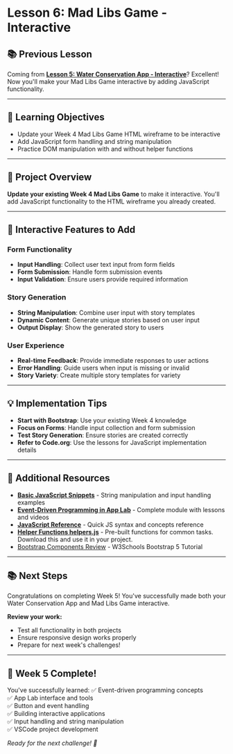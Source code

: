 # Lesson 6: Mad Libs Game - Interactive

## 📚 **Previous Lesson**

Coming from **[Lesson 5: Water Conservation App - Interactive](./lesson-5-water-conservation-app.md)**? Excellent! Now you'll make your Mad Libs Game interactive by adding JavaScript functionality.

---

## 🎯 **Learning Objectives**

- Update your Week 4 Mad Libs Game HTML wireframe to be interactive
- Add JavaScript form handling and string manipulation
- Practice DOM manipulation with and without helper functions

---

## 🚀 **Project Overview**

**Update your existing Week 4 Mad Libs Game** to make it interactive. You'll add JavaScript functionality to the HTML wireframe you already created.

---

## 📝 **Interactive Features to Add**

### **Form Functionality**
- **Input Handling**: Collect user text input from form fields
- **Form Submission**: Handle form submission events
- **Input Validation**: Ensure users provide required information

### **Story Generation**
- **String Manipulation**: Combine user input with story templates
- **Dynamic Content**: Generate unique stories based on user input
- **Output Display**: Show the generated story to users

### **User Experience**
- **Real-time Feedback**: Provide immediate responses to user actions
- **Error Handling**: Guide users when input is missing or invalid
- **Story Variety**: Create multiple story templates for variety

---

## 💡 **Implementation Tips**

- **Start with Bootstrap**: Use your existing Week 4 knowledge
- **Focus on Forms**: Handle input collection and form submission
- **Test Story Generation**: Ensure stories are created correctly
- **Refer to Code.org**: Use the lessons for JavaScript implementation details

---

## 🔗 **Additional Resources**

- **[Basic JavaScript Snippets](../../../resources/skill-guides/basic-js-snippets.md)** - String manipulation and input handling examples
- **[Event-Driven Programming in App Lab](https://studio.code.org/courses/csp5-virtual/units/1)** - Complete module with lessons and videos
- **[JavaScript Reference](./js-reference.md)** - Quick JS syntax and concepts reference
- **[Helper Functions helpers.js](./helpers.js)** - Pre-built functions for common tasks. Download this and use it in your project.
- [Bootstrap Components Review](https://www.w3schools.com/bootstrap5/bootstrap_get_started.php) - W3Schools Bootstrap 5 Tutorial

---

## 📚 **Next Steps**

Congratulations on completing Week 5! You've successfully made both your Water Conservation App and Mad Libs Game interactive.

**Review your work:**
- Test all functionality in both projects
- Ensure responsive design works properly
- Prepare for next week's challenges!

---

## 🎉 **Week 5 Complete!**

You've successfully learned:
✅ Event-driven programming concepts  
✅ App Lab interface and tools  
✅ Button and event handling  
✅ Building interactive applications  
✅ Input handling and string manipulation  
✅ VSCode project development  

*Ready for the next challenge! 🚀*

